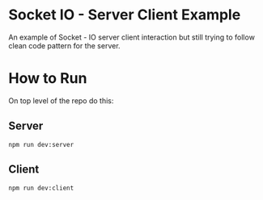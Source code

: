 # Socket IO - Server Client Example

An example of Socket - IO server client interaction but still trying to follow clean code pattern for the server.

# How to Run

On top level of the repo do this:

## Server

```
npm run dev:server
```

## Client

```
npm run dev:client
```
